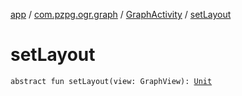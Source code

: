 [app](../../index.md) / [com.pzpg.ogr.graph](../index.md) / [GraphActivity](index.md) / [setLayout](./set-layout.md)

# setLayout

`abstract fun setLayout(view: GraphView): `[`Unit`](https://kotlinlang.org/api/latest/jvm/stdlib/kotlin/-unit/index.html)